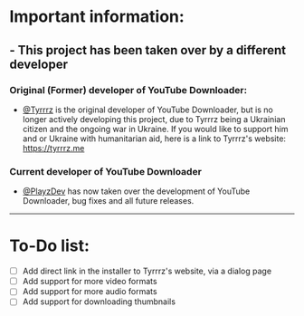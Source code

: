 # Important information:

## - This project has been taken over by a different developer

### Original (Former) developer of YouTube Downloader:

- [@Tyrrrz](https://github.com/Tyrrrz) is the original developer of YouTube Downloader, but is no longer actively developing this project, due to Tyrrrz being a Ukrainian citizen and the ongoing war in Ukraine. If you would like to support him and or Ukraine with humanitarian aid, here is a link to Tyrrrz's website: https://tyrrrz.me

### Current developer of YouTube Downloader

- [@PlayzDev](https://github.com/PlayzDev) has now taken over the development of YouTube Downloader, bug fixes and all future releases.
_________________________________________________________________________________________________________________________________________________________________________

# **To-Do list:** 

- [ ] Add direct link in the installer to Tyrrrz's website, via a dialog page
- [ ] Add support for more video formats
- [ ] Add support for more audio formats
- [ ] Add support for downloading thumbnails
